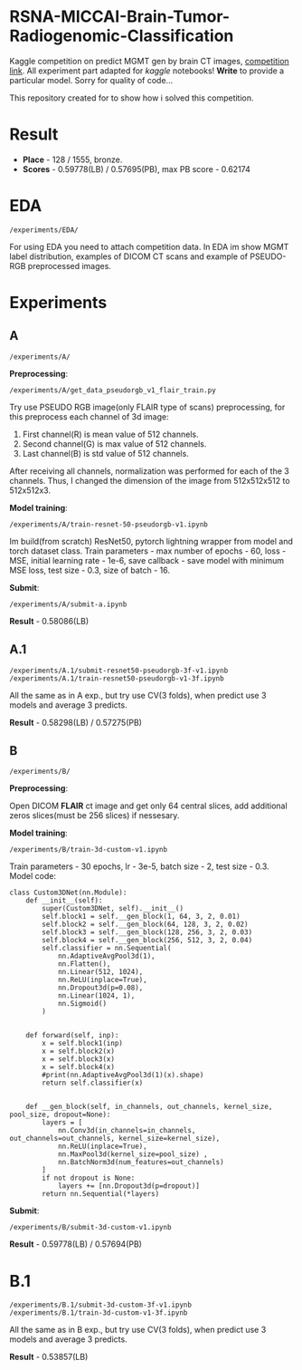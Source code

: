 # RSNA-MICCAI-Brain-Tumor-Radiogenomic-Classification
Kaggle competition on predict MGMT gen by brain CT images, 
[competition link](https://www.kaggle.com/c/rsna-miccai-brain-tumor-radiogenomic-classification).
All experiment part adapted for *kaggle* notebooks! **Write** to provide a particular model.
Sorry for quality of code...

This repository created for to show how i solved this competition.

# Result
* __Place__ - 128 / 1555, bronze. 
* __Scores__ - 0.59778(LB) / 0.57695(PB), max PB score - 0.62174

# EDA
```
/experiments/EDA/
```
For using EDA you need to attach competition data. In EDA im show MGMT label distribution,
examples of DICOM CT scans and example of PSEUDO-RGB preprocessed images. 

# Experiments
## A
```
/experiments/A/
```
__Preprocessing__:

```
/experiments/A/get_data_pseudorgb_v1_flair_train.py
```
Try use PSEUDO RGB image(only FLAIR type of scans) preprocessing, for this preprocess each 
channel of 3d image:
1. First channel(R) is mean value of 512 channels.
2. Second channel(G) is max value of 512 channels.
3. Last channel(B) is std value of 512 channels.

After receiving all channels, normalization was performed for each of the 3 channels. 
Thus, I changed the dimension of the image from 512x512x512 to 512x512x3.

__Model training__:
```
/experiments/A/train-resnet-50-pseudorgb-v1.ipynb
```
Im build(from scratch) ResNet50, pytorch lightning wrapper from model and torch dataset class.
Train parameters - max number of epochs - 60, loss - MSE, initial learning rate - 1e-6, save callback - 
save model with minimum MSE loss, test size - 0.3, size of batch - 16.

__Submit__:
```
/experiments/A/submit-a.ipynb
```
**Result** - 0.58086(LB)

## A.1
```
/experiments/A.1/submit-resnet50-pseudorgb-3f-v1.ipynb
/experiments/A.1/train-resnet50-pseudorgb-v1-3f.ipynb
```
All the same as in A exp., but try use CV(3 folds), when predict use 3 models and average 3 predicts.

**Result** - 0.58298(LB) / 0.57275(PB)

## B
```
/experiments/B/
```
__Preprocessing__:

Open DICOM **FLAIR** ct image and get only 64 central slices, add additional zeros 
slices(must be 256 slices) if nessesary.

__Model training__:
```
/experiments/B/train-3d-custom-v1.ipynb
```
Train parameters - 30 epochs, lr - 3e-5, batch size - 2, test size - 0.3.
Model code:
```
class Custom3DNet(nn.Module):
    def __init__(self):
        super(Custom3DNet, self).__init__()
        self.block1 = self.__gen_block(1, 64, 3, 2, 0.01)
        self.block2 = self.__gen_block(64, 128, 3, 2, 0.02)
        self.block3 = self.__gen_block(128, 256, 3, 2, 0.03)
        self.block4 = self.__gen_block(256, 512, 3, 2, 0.04)
        self.classifier = nn.Sequential(
            nn.AdaptiveAvgPool3d(1),
            nn.Flatten(),
            nn.Linear(512, 1024),
            nn.ReLU(inplace=True),
            nn.Dropout3d(p=0.08),
            nn.Linear(1024, 1),
            nn.Sigmoid()
        )
        
        
    def forward(self, inp):
        x = self.block1(inp)
        x = self.block2(x)
        x = self.block3(x)
        x = self.block4(x)
        #print(nn.AdaptiveAvgPool3d(1)(x).shape)
        return self.classifier(x)
        
        
    def __gen_block(self, in_channels, out_channels, kernel_size, pool_size, dropout=None):
        layers = [
            nn.Conv3d(in_channels=in_channels, out_channels=out_channels, kernel_size=kernel_size),
            nn.ReLU(inplace=True),
            nn.MaxPool3d(kernel_size=pool_size) ,
            nn.BatchNorm3d(num_features=out_channels)
        ]
        if not dropout is None:
            layers += [nn.Dropout3d(p=dropout)]
        return nn.Sequential(*layers)
```

__Submit__:
```
/experiments/B/submit-3d-custom-v1.ipynb
```
**Result** - 0.59778(LB) / 0.57694(PB)

# B.1
```
/experiments/B.1/submit-3d-custom-3f-v1.ipynb
/experiments/B.1/train-3d-custom-v1-3f.ipynb
```
All the same as in B exp., but try use CV(3 folds), when predict use 3 models and average 3 predicts.

**Result** - 0.53857(LB)
